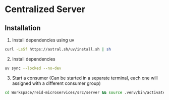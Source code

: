 # Centralized Server

## Installation

1. Install dependencies using uv

```bash
curl -LsSf https://astral.sh/uv/install.sh | sh
```

2. Install dependencies

```bash
uv sync --locked --no-dev
```
3. Start a consumer (Can be started in a separate terminal, each one will assigned with a different consumer group)
```bash
cd Workspace/reid-microservices/src/server && source .venv/bin/activate && python -m src
```
